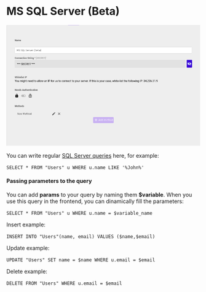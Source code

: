 # MS SQL Server \(Beta\)

![](../../.gitbook/assets/screenshot_from_2021-04-26_16-08-55.png)

You can write regular [SQL Server queries](https://www.sqlservertutorial.net/) here, for example:

```text
SELECT * FROM "Users" u WHERE u.name LIKE '%John%'
```

#### Passing parameters to the query

You can add **params** to your query by naming them **$variable**. When you use this query in the frontend, you can dinamically fill the parameters:

```text
SELECT * FROM "Users" u WHERE u.name = $variable_name
```

Insert example:

```text
INSERT INTO "Users"(name, email) VALUES ($name,$email)
```

Update example:

```text
UPDATE "Users" SET name = $name WHERE u.email = $email
```

Delete example:

```text
DELETE FROM "Users" WHERE u.email = $email
```

